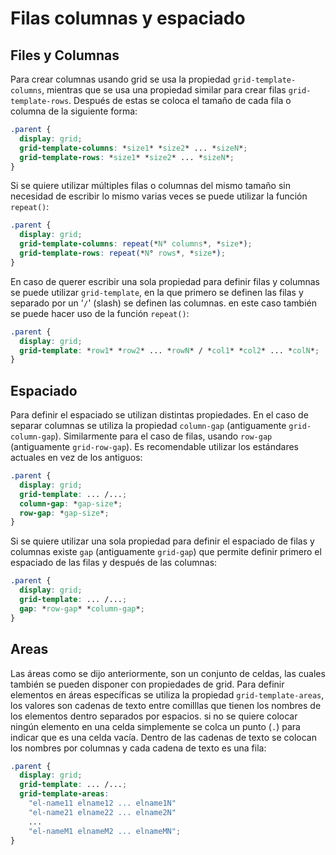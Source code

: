 # Filas columnas y espaciado

## Files y Columnas

Para crear columnas usando grid se usa la propiedad `grid-template-columns`, mientras que se usa una propiedad similar para crear filas `grid-template-rows`. Después de estas se coloca el tamaño de cada fila o columna de la siguiente forma:

~~~css
.parent {
  display: grid;
  grid-template-columns: *size1* *size2* ... *sizeN*;
  grid-template-rows: *size1* *size2* ... *sizeN*;
}
~~~

Si se quiere utilizar múltiples filas o columnas del mismo tamaño sin necesidad de escribir lo mismo varias veces se puede utilizar la función `repeat()`:

~~~css
.parent {
  display: grid;
  grid-template-columns: repeat(*N° columns*, *size*);
  grid-template-rows: repeat(*N° rows*, *size*);
}
~~~

En caso de querer escribir una sola propiedad para definir filas y columnas se puede utilizar `grid-template`, en la que primero se definen las filas y separado por un '`/`' (slash) se definen las columnas. en este caso también se puede hacer uso de la función `repeat()`:

~~~css
.parent {
  display: grid;
  grid-template: *row1* *row2* ... *rowN* / *col1* *col2* ... *colN*;
}
~~~

## Espaciado

Para definir el espaciado se utilizan distintas propiedades. En el caso de separar columnas se utiliza la propiedad `column-gap` (antiguamente `grid-column-gap`). Similarmente para el caso de filas, usando `row-gap` (antiguamente `grid-row-gap`). Es recomendable utilizar los estándares actuales en vez de los antiguos:

~~~css
.parent {
  display: grid;
  grid-template: ... /...;
  column-gap: *gap-size*;
  row-gap: *gap-size*;
}
~~~

Si se quiere utilizar una sola propiedad para definir el espaciado de filas y columnas existe `gap` (antiguamente `grid-gap`) que permite definir primero el espaciado de las filas y después de las columnas:

~~~css
.parent {
  display: grid;
  grid-template: ... /...;
  gap: *row-gap* *column-gap*;
}
~~~

## Areas

Las áreas como se dijo anteriormente, son un conjunto de celdas, las cuales también se pueden disponer con propiedades de grid. Para definir elementos en áreas específicas se utiliza la propiedad `grid-template-areas`, los valores son cadenas de texto entre comilllas que tienen los nombres de los elementos dentro separados por espacios. si no se quiere colocar ningún elemento en una celda simplemente se colca un punto (`.`) para indicar que es una celda vacía. Dentro de las cadenas de texto se colocan los nombres por columnas y cada cadena de texto es una fila:

~~~css 
.parent {
  display: grid;
  grid-template: ... /...;
  grid-template-areas:
    "el-name11 elname12 ... elname1N"
    "el-name21 elname22 ... elname2N"
    ...
    "el-nameM1 elnameM2 ... elnameMN";
}
~~~
